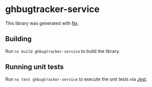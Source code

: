 # ghbugtracker-service

This library was generated with [Nx](https://nx.dev).

## Building

Run `nx build ghbugtracker-service` to build the library.

## Running unit tests

Run `nx test ghbugtracker-service` to execute the unit tests via [Jest](https://jestjs.io).
